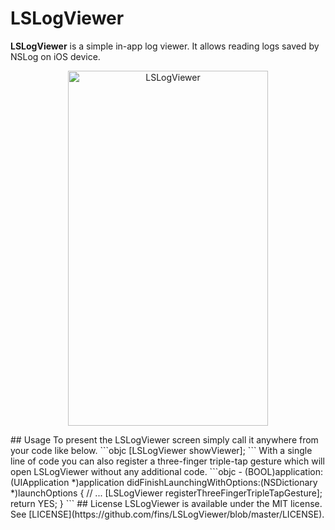 # LSLogViewer
**LSLogViewer** is a simple in-app log viewer. It allows reading logs saved by NSLog on iOS device.
<p align="center" >
<img src="https://raw.github.com/fins/LSLogViewerSample/master/LSLogViewerSample/lslogviewer.gif" alt="LSLogViewer" width="320" height="568" />
</p>
## Usage
To present the LSLogViewer screen simply call it anywhere from your code like below.
```objc
[LSLogViewer showViewer];
```
With a single line of code you can also register a three-finger triple-tap gesture which will open LSLogViewer without any additional code.
```objc
- (BOOL)application:(UIApplication *)application didFinishLaunchingWithOptions:(NSDictionary *)launchOptions
{
    // ...
    [LSLogViewer registerThreeFingerTripleTapGesture];
    return YES;
}
```
## License
LSLogViewer is available under the MIT license. See [LICENSE](https://github.com/fins/LSLogViewer/blob/master/LICENSE).
